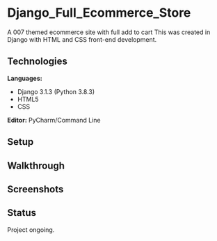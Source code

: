 # Django_Full_Ecommerce_Store

A 007 themed ecommerce site with full add to cart	 This was created in Django with HTML and CSS front-end development.

## Technologies

<b>Languages:</b> 
              
   - Django 3.1.3 (Python 3.8.3) 
   - HTML5
   - CSS

<b>Editor:</b> PyCharm/Command Line


## Setup



## Walkthrough



## Screenshots


## Status

Project ongoing.
